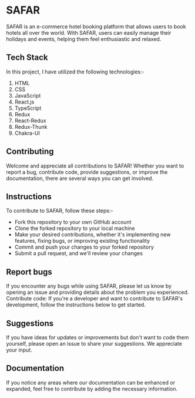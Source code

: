 # SAFAR

SAFAR is an e-commerce hotel booking platform that allows users to book hotels all over the world. With SAFAR, users can easily manage their holidays and events, helping them feel enthusiastic and relaxed.

## Tech Stack
In this project, I have utilized the following technologies:-

1. HTML
2. CSS
3. JavaScript
4. React.js
5. TypeScript
6. Redux
7. React-Redux
8. Redux-Thunk
9. Chakra-UI

## Contributing
Welcome and appreciate all contributions to SAFAR! Whether you want to report a bug, contribute code, provide suggestions, or improve the documentation, there are several ways you can get involved.

## Instructions
To contribute to SAFAR, follow these steps:-

- Fork this repository to your own GitHub account
- Clone the forked repository to your local machine
- Make your desired contributions, whether it's implementing new features, fixing bugs, or improving existing functionality
- Commit and push your changes to your forked repository
- Submit a pull request, and we'll review your changes


## Report bugs
If you encounter any bugs while using SAFAR, please let us know by opening an issue and providing details about the problem you experienced.
Contribute code: If you're a developer and want to contribute to SAFAR's development, follow the instructions below to get started.

## Suggestions
If you have ideas for updates or improvements but don't want to code them yourself, please open an issue to share your suggestions. We appreciate your input.

## Documentation
If you notice any areas where our documentation can be enhanced or expanded, feel free to contribute by adding the necessary information.
